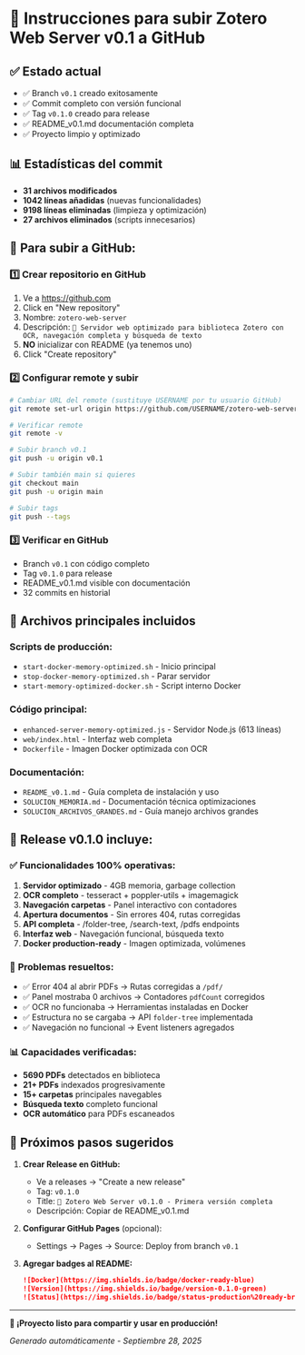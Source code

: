 # 🚀 Instrucciones para subir Zotero Web Server v0.1 a GitHub

## ✅ Estado actual
- ✅ Branch `v0.1` creado exitosamente  
- ✅ Commit completo con versión funcional
- ✅ Tag `v0.1.0` creado para release
- ✅ README_v0.1.md documentación completa
- ✅ Proyecto limpio y optimizado

## 📊 Estadísticas del commit
- **31 archivos modificados**
- **1042 líneas añadidas** (nuevas funcionalidades)
- **9198 líneas eliminadas** (limpieza y optimización) 
- **27 archivos eliminados** (scripts innecesarios)

## 🔧 Para subir a GitHub:

### 1️⃣ Crear repositorio en GitHub
1. Ve a https://github.com
2. Click en "New repository"
3. Nombre: `zotero-web-server`
4. Descripción: `🧠 Servidor web optimizado para biblioteca Zotero con OCR, navegación completa y búsqueda de texto`
5. **NO** inicializar con README (ya tenemos uno)
6. Click "Create repository"

### 2️⃣ Configurar remote y subir
```bash
# Cambiar URL del remote (sustituye USERNAME por tu usuario GitHub)
git remote set-url origin https://github.com/USERNAME/zotero-web-server.git

# Verificar remote
git remote -v

# Subir branch v0.1
git push -u origin v0.1

# Subir también main si quieres
git checkout main
git push -u origin main

# Subir tags
git push --tags
```

### 3️⃣ Verificar en GitHub
- Branch `v0.1` con código completo
- Tag `v0.1.0` para release  
- README_v0.1.md visible con documentación
- 32 commits en historial

## 📁 Archivos principales incluidos

### **Scripts de producción:**
- `start-docker-memory-optimized.sh` - Inicio principal
- `stop-docker-memory-optimized.sh` - Parar servidor  
- `start-memory-optimized-docker.sh` - Script interno Docker

### **Código principal:**
- `enhanced-server-memory-optimized.js` - Servidor Node.js (613 líneas)
- `web/index.html` - Interfaz web completa
- `Dockerfile` - Imagen Docker optimizada con OCR

### **Documentación:**
- `README_v0.1.md` - Guía completa de instalación y uso
- `SOLUCION_MEMORIA.md` - Documentación técnica optimizaciones
- `SOLUCION_ARCHIVOS_GRANDES.md` - Guía manejo archivos grandes

## 🎯 Release v0.1.0 incluye:

### ✅ **Funcionalidades 100% operativas:**
1. **Servidor optimizado** - 4GB memoria, garbage collection
2. **OCR completo** - tesseract + poppler-utils + imagemagick  
3. **Navegación carpetas** - Panel interactivo con contadores
4. **Apertura documentos** - Sin errores 404, rutas corregidas
5. **API completa** - /folder-tree, /search-text, /pdfs endpoints
6. **Interfaz web** - Navegación funcional, búsqueda texto
7. **Docker production-ready** - Imagen optimizada, volúmenes

### 🔧 **Problemas resueltos:**
- ✅ Error 404 al abrir PDFs → Rutas corregidas a `/pdf/`
- ✅ Panel mostraba 0 archivos → Contadores `pdfCount` corregidos  
- ✅ OCR no funcionaba → Herramientas instaladas en Docker
- ✅ Estructura no se cargaba → API `folder-tree` implementada
- ✅ Navegación no funcional → Event listeners agregados

### 📊 **Capacidades verificadas:**
- **5690 PDFs** detectados en biblioteca
- **21+ PDFs** indexados progresivamente  
- **15+ carpetas** principales navegables
- **Búsqueda texto** completo funcional
- **OCR automático** para PDFs escaneados

## 🌟 Próximos pasos sugeridos

1. **Crear Release en GitHub:**
   - Ve a releases → "Create a new release"
   - Tag: `v0.1.0` 
   - Title: `🚀 Zotero Web Server v0.1.0 - Primera versión completa`
   - Descripción: Copiar de README_v0.1.md

2. **Configurar GitHub Pages** (opcional):
   - Settings → Pages → Source: Deploy from branch `v0.1`

3. **Agregar badges al README:**
   ```markdown
   ![Docker](https://img.shields.io/badge/docker-ready-blue)
   ![Version](https://img.shields.io/badge/version-0.1.0-green)
   ![Status](https://img.shields.io/badge/status-production%20ready-brightgreen)
   ```

---

**🎉 ¡Proyecto listo para compartir y usar en producción!**

*Generado automáticamente - Septiembre 28, 2025*